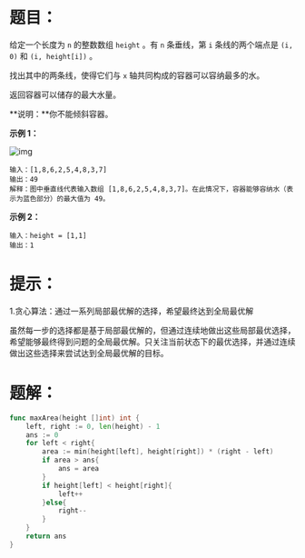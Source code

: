 # 题目：

给定一个长度为 `n` 的整数数组 `height` 。有 `n` 条垂线，第 `i` 条线的两个端点是 `(i, 0)` 和 `(i, height[i])` 。

找出其中的两条线，使得它们与 `x` 轴共同构成的容器可以容纳最多的水。

返回容器可以储存的最大水量。

**说明：**你不能倾斜容器。

 

**示例 1：**

![img](https://aliyun-lc-upload.oss-cn-hangzhou.aliyuncs.com/aliyun-lc-upload/uploads/2018/07/25/question_11.jpg)

```
输入：[1,8,6,2,5,4,8,3,7]
输出：49 
解释：图中垂直线代表输入数组 [1,8,6,2,5,4,8,3,7]。在此情况下，容器能够容纳水（表示为蓝色部分）的最大值为 49。
```

**示例 2：**

```
输入：height = [1,1]
输出：1
```

# 提示：

1.贪心算法：通过一系列局部最优解的选择，希望最终达到全局最优解

虽然每一步的选择都是基于局部最优解的，但通过连续地做出这些局部最优选择，希望能够最终得到问题的全局最优解。只关注当前状态下的最优选择，并通过连续做出这些选择来尝试达到全局最优解的目标。



# 题解：

```go
func maxArea(height []int) int {
    left, right := 0, len(height) - 1
    ans := 0
    for left < right{
        area := min(height[left], height[right]) * (right - left)
        if area > ans{
            ans = area
        }
        if height[left] < height[right]{
            left++
        }else{
            right--
        }
    }
    return ans
}
```

